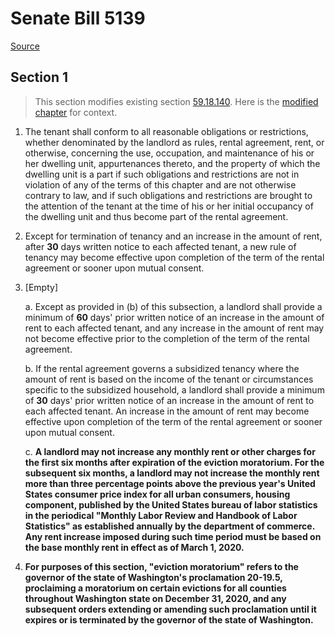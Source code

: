 # Senate Bill 5139

[Source](http://lawfilesext.leg.wa.gov/biennium/2021-22/Xml/Bills/Senate%20Bills/5139.xml)
## Section 1
> This section modifies existing section [59.18.140](/rcw/59_landlord_and_tenant/59.18_residential_landlord-tenant_act.md). Here is the [modified chapter](rcw/59_landlord_and_tenant/59.18_residential_landlord-tenant_act.md) for context.

1. The tenant shall conform to all reasonable obligations or restrictions, whether denominated by the landlord as rules, rental agreement, rent, or otherwise, concerning the use, occupation, and maintenance of his or her dwelling unit, appurtenances thereto, and the property of which the dwelling unit is a part if such obligations and restrictions are not in violation of any of the terms of this chapter and are not otherwise contrary to law, and if such obligations and restrictions are brought to the attention of the tenant at the time of his or her initial occupancy of the dwelling unit and thus become part of the rental agreement.

2. Except for termination of tenancy and an increase in the amount of rent, after **30** days written notice to each affected tenant, a new rule of tenancy may become effective upon completion of the term of the rental agreement or sooner upon mutual consent.

3. [Empty]

    a. Except as provided in (b) of this subsection, a landlord shall provide a minimum of **60** days' prior written notice of an increase in the amount of rent to each affected tenant, and any increase in the amount of rent may not become effective prior to the completion of the term of the rental agreement.

    b. If the rental agreement governs a subsidized tenancy where the amount of rent is based on the income of the tenant or circumstances
specific to the subsidized household, a landlord shall provide a minimum of **30** days' prior written notice of an increase in the amount of rent to each affected tenant. An increase in the amount of rent may become effective upon completion of the term of the rental agreement or sooner upon mutual consent.

    c. **A landlord may not increase any monthly rent or other charges for the first six months after expiration of the eviction moratorium. For the subsequent six months, a landlord may not increase the monthly rent more than three percentage points above the previous year's United States consumer price index for all urban consumers, housing component, published by the United States bureau of labor statistics in the periodical "Monthly Labor Review and Handbook of Labor Statistics" as established annually by the department of commerce. Any rent increase imposed during such time period must be based on the base monthly rent in effect as of March 1, 2020.**

4. **For purposes of this section, "eviction moratorium" refers to the governor of the state of Washington's proclamation 20-19.5, proclaiming a moratorium on certain evictions for all counties throughout Washington state on December 31, 2020, and any subsequent orders extending or amending such proclamation until it expires or is terminated by the governor of the state of Washington.**

